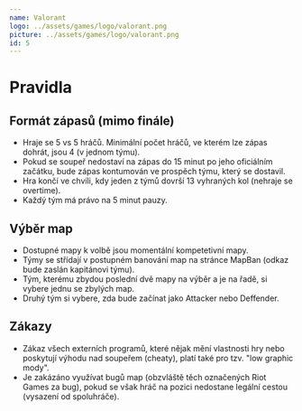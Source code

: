 ```yaml
---
name: Valorant
logo: ../assets/games/logo/valorant.png
picture: ../assets/games/logo/valorant.png
id: 5
---
```


# Pravidla

## Formát zápasů (mimo finále)
- Hraje se 5 vs 5 hráčů. Minimální počet hráčů, ve kterém lze zápas dohrát, jsou 4 (v jednom týmu).
- Pokud se soupeř nedostaví na zápas do 15 minut po jeho oficiálním začátku, bude zápas kontumován ve prospěch týmu, který se dostavil.
- Hra končí ve chvíli, kdy jeden z týmů dovrší 13 vyhraných kol (nehraje se overtime).
- Každý tým má právo na 5 minut pauzy.

##  Výběr map
- Dostupné mapy k volbě jsou momentální kompetetivní mapy.
- Týmy se střídají v postupném banování map na stránce MapBan (odkaz bude zaslán kapitánovi týmu).
- Tým, kterému zbydou poslední dvě mapy na výběr a je na řadě, si vybere jednu se zbylých map.
- Druhý tým si vybere, zda bude začínat jako Attacker nebo Deffender.

## Zákazy
- Zákaz všech externích programů, které nějak mění vlastnosti hry nebo poskytují výhodu nad soupeřem (cheaty), platí také pro tzv. "low graphic mody".
- Je zakázáno využívat bugů map (obzvláště těch označených Riot Games za bug), pokud se však hráč na pozici nedostane legální cestou (vysazení od spoluhráče).